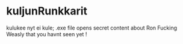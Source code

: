 # kuljunRunkkarit
kulukee
nyt ei kule;
.exe file opens secret content about Ron Fucking Weasly that you havnt seen yet !
